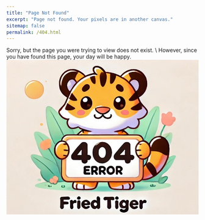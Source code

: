 ```yaml
---
title: "Page Not Found"
excerpt: "Page not found. Your pixels are in another canvas."
sitemap: false
permalink: /404.html
---
```


Sorry, but the page you were trying to view does not exist.
\\
However, since you have found this page, your day will be happy.
<img src="/assets/images/404error.jpg">
<style>
    img { display : block;
    margin : auto;}
</style>